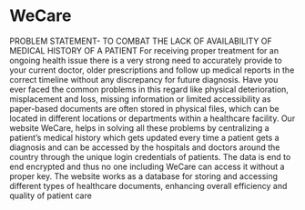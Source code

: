 # WeCare
PROBLEM STATEMENT-
TO COMBAT THE LACK OF AVAILABILITY OF MEDICAL HISTORY OF A PATIENT
For receiving proper treatment for an ongoing health issue there is a very strong need to accurately provide to your current doctor, older prescriptions and follow up medical reports in the correct timeline without any discrepancy for future diagnosis. Have you ever faced the common problems in this regard like physical deterioration, misplacement and loss, missing information or limited accessibility as paper-based documents are often stored in physical files, which can be located in different locations or departments within a healthcare facility.
Our website WeCare, helps in solving all these problems by centralizing a patient’s medical history which gets updated every time a patient gets a diagnosis and can be accessed by the hospitals and doctors around the country through the unique login credentials of patients. The data is end to end encrypted and thus no one including WeCare can access it without a proper key. The website works as a database for storing and accessing different types of healthcare documents, enhancing overall efficiency and quality of patient care
